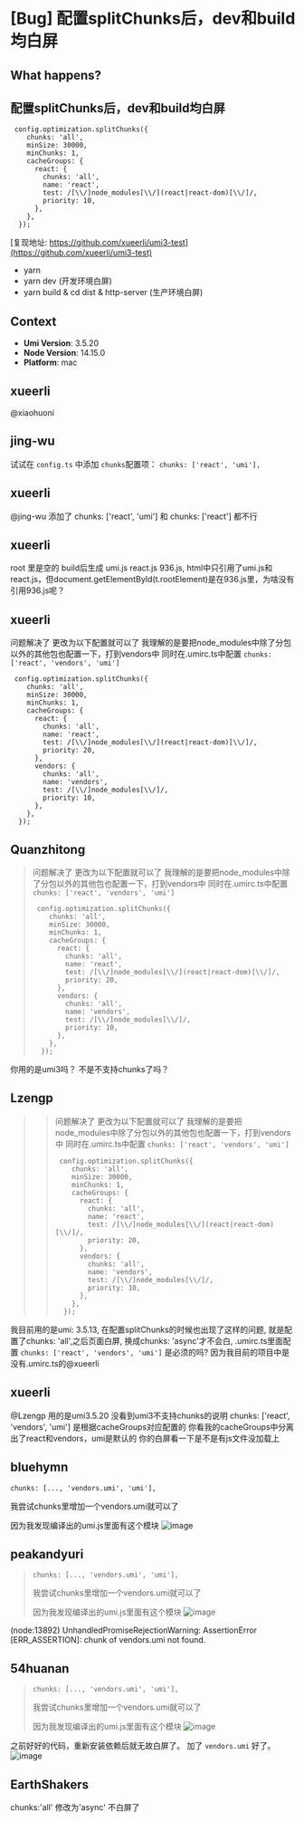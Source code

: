 # [Bug] 配置splitChunks后，dev和build均白屏

## What happens?

## 配置splitChunks后，dev和build均白屏

```
 config.optimization.splitChunks({
    chunks: 'all',
    minSize: 30000,
    minChunks: 1,
    cacheGroups: {
      react: {
        chunks: 'all',
        name: 'react',
        test: /[\\/]node_modules[\\/](react|react-dom)[\\/]/,
        priority: 10,
      },
    },
  });
```

[复现地址: https://github.com/xueerli/umi3-test](https://github.com/xueerli/umi3-test)

- yarn
- yarn dev (开发环境白屏)
- yarn build & cd dist & http-server (生产环境白屏)

## Context

- **Umi Version**: 3.5.20
- **Node Version**: 14.15.0
- **Platform**: mac

## xueerli

@xiaohuoni

## jing-wu

试试在 `config.ts` 中添加 `chunks`配置项：
`chunks: ['react', 'umi'],`

## xueerli

@jing-wu 添加了 chunks: ['react', 'umi'] 和 chunks: ['react'] 都不行

## xueerli

root 里是空的
build后生成 umi.js react.js 936.js, html中只引用了umi.js和react.js，但document.getElementById(t.rootElement)是在936.js里，为啥没有引用936.js呢？

## xueerli

问题解决了 更改为以下配置就可以了
我理解的是要把node_modules中除了分包以外的其他包也配置一下，打到vendors中
同时在.umirc.ts中配置 `chunks: ['react', 'vendors', 'umi']`

```
 config.optimization.splitChunks({
    chunks: 'all',
    minSize: 30000,
    minChunks: 1,
    cacheGroups: {
      react: {
        chunks: 'all',
        name: 'react',
        test: /[\\/]node_modules[\\/](react|react-dom)[\\/]/,
        priority: 20,
      },
      vendors: {
        chunks: 'all',
        name: 'vendors',
        test: /[\\/]node_modules[\\/]/,
        priority: 10,
      },
    },
  });
```

## Quanzhitong

> 问题解决了 更改为以下配置就可以了 我理解的是要把node_modules中除了分包以外的其他包也配置一下，打到vendors中 同时在.umirc.ts中配置 `chunks: ['react', 'vendors', 'umi']`
>
> ```
>  config.optimization.splitChunks({
>     chunks: 'all',
>     minSize: 30000,
>     minChunks: 1,
>     cacheGroups: {
>       react: {
>         chunks: 'all',
>         name: 'react',
>         test: /[\\/]node_modules[\\/](react|react-dom)[\\/]/,
>         priority: 20,
>       },
>       vendors: {
>         chunks: 'all',
>         name: 'vendors',
>         test: /[\\/]node_modules[\\/]/,
>         priority: 10,
>       },
>     },
>   });
> ```

你用的是umi3吗？ 不是不支持chunks了吗？

## Lzengp

> > 问题解决了 更改为以下配置就可以了 我理解的是要把node_modules中除了分包以外的其他包也配置一下，打到vendors中 同时在.umirc.ts中配置 `chunks: ['react', 'vendors', 'umi']`
> >
> > ```
> >  config.optimization.splitChunks({
> >     chunks: 'all',
> >     minSize: 30000,
> >     minChunks: 1,
> >     cacheGroups: {
> >       react: {
> >         chunks: 'all',
> >         name: 'react',
> >         test: /[\\/]node_modules[\\/](react|react-dom)[\\/]/,
> >         priority: 20,
> >       },
> >       vendors: {
> >         chunks: 'all',
> >         name: 'vendors',
> >         test: /[\\/]node_modules[\\/]/,
> >         priority: 10,
> >       },
> >     },
> >   });
> > ```

我目前用的是umi: 3.5.13, 在配置splitChunks的时候也出现了这样的问题, 就是配置了chunks: 'all',之后页面白屏, 换成chunks: 'async'才不会白, .umirc.ts里面配置 `chunks: ['react', 'vendors', 'umi']` 是必须的吗? 因为我目前的项目中是没有.umirc.ts的@xueerli

## xueerli

@Lzengp
用的是umi3.5.20 没看到umi3不支持chunks的说明
chunks: ['react', 'vendors', 'umi'] 是根据cacheGroups对应配置的 你看我的cacheGroups中分离出了react和vendors，umi是默认的
你的白屏看一下是不是有js文件没加载上

## bluehymn

`chunks: [..., 'vendors.umi', 'umi'],`

我尝试chunks里增加一个vendors.umi就可以了

因为我发现编译出的umi.js里面有这个模块
![image](https://user-images.githubusercontent.com/15361704/157203725-ef3cef2f-a112-4aa2-bb13-d9258d56bb6f.png)

## peakandyuri

> `chunks: [..., 'vendors.umi', 'umi'],`
>
> 我尝试chunks里增加一个vendors.umi就可以了
>
> 因为我发现编译出的umi.js里面有这个模块 ![image](https://user-images.githubusercontent.com/15361704/157203725-ef3cef2f-a112-4aa2-bb13-d9258d56bb6f.png)

(node:13892) UnhandledPromiseRejectionWarning: AssertionError [ERR_ASSERTION]: chunk of vendors.umi not found.

## 54huanan

> `chunks: [..., 'vendors.umi', 'umi'],`
>
> 我尝试chunks里增加一个vendors.umi就可以了
>
> 因为我发现编译出的umi.js里面有这个模块 ![image](https://user-images.githubusercontent.com/15361704/157203725-ef3cef2f-a112-4aa2-bb13-d9258d56bb6f.png)

之前好好的代码，重新安装依赖后就无故白屏了。
加了 `vendors.umi` 好了。
![image](https://user-images.githubusercontent.com/17645959/173859946-9f7616c8-0f69-4554-9658-c3a6786aa50b.png)

## EarthShakers

chunks:'all' 修改为'async' 不白屏了
